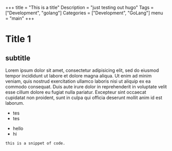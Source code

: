 +++
title = "This is a title"
Description = "just testing out hugo"
Tags = ["Development", "golang"]
Categories = ["Development", "GoLang"]
menu = "main"
+++

# Title 1
## subtitle

Lorem ipsum dolor sit amet, consectetur adipisicing elit, sed do eiusmod tempor incididunt ut labore et dolore magna aliqua. Ut enim ad minim veniam, quis nostrud exercitation ullamco laboris nisi ut aliquip ex ea commodo consequat. Duis aute irure dolor in reprehenderit in voluptate velit esse cillum dolore eu fugiat nulla pariatur. Excepteur sint occaecat cupidatat non proident, sunt in culpa qui officia deserunt mollit anim id est laborum.

- tes
- tes
* hello
* hi

```
this is a snippet of code.

```
